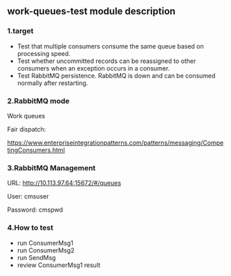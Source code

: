 
## work-queues-test module description
### 1.target
- Test that multiple consumers consume the same queue based on processing speed.
- Test whether uncommitted records can be reassigned to other consumers when an exception occurs in a consumer.
- Test RabbitMQ persistence. RabbitMQ is down and can be consumed normally after restarting.
### 2.RabbitMQ mode
Work queues

Fair dispatch:

https://www.enterpriseintegrationpatterns.com/patterns/messaging/CompetingConsumers.html

### 3.RabbitMQ Management

URL: http://10.113.97.64:15672/#/queues

User: cmsuser

Password: cmspwd

### 4.How to test
- run ConsumerMsg1
- run ConsumerMsg2
- run SendMsg
- review ConsumerMsg1 result




